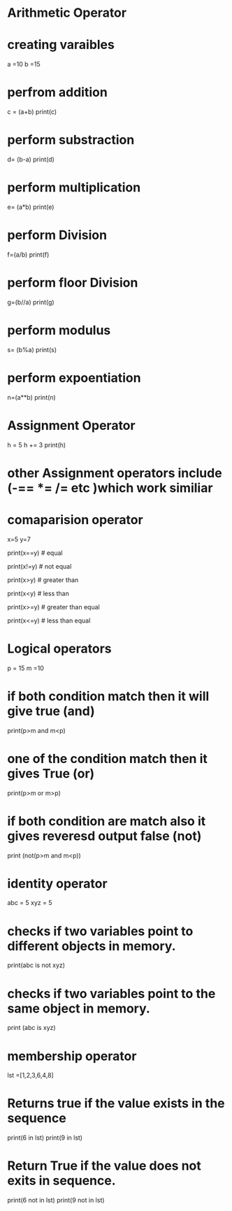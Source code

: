 

# Arithmetic  Operator
# creating varaibles 
a =10
b =15

# perfrom addition
c = (a+b)
print(c)

# perform substraction
d= (b-a)
print(d)

# perform multiplication
e= (a*b)
print(e)

# perform Division
f=(a/b)
print(f)

# perform floor Division
g=(b//a)
print(g)

# perform modulus
s= (b%a)
print(s)

# perform expoentiation
n=(a**b)
print(n)

# Assignment Operator 

h = 5
h += 3
print(h)

# other Assignment operators include (-== *= /= etc )which work similiar 


# comaparision operator 

x=5
y=7

print(x==y)     # equal 

print(x!=y)     # not equal 

print(x>y)      # greater than

print(x<y)      # less than

print(x>=y)     # greater than equal 

print(x<=y)     # less than equal 


# Logical operators 

p = 15
m =10 

# if both condition match then it will give true (and)
print(p>m and m<p)        

# one of the condition match then it gives True (or)
print(p>m or m>p)          

# if both condition are match also it gives reveresd output false (not)
print (not(p>m and m<p))   


# identity operator 
abc = 5
xyz = 5

# checks if two variables point to different objects in memory.
print(abc is not xyz) 

# checks if two variables point to the same object in memory.
print (abc is xyz)

# membership operator 
lst =[1,2,3,6,4,8]


# Returns true if the value exists in the sequence
print(6 in lst)
print(9 in lst)

# Return True if the value does not exits in sequence.
print(6 not in lst)
print(9 not in lst)

